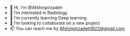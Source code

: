 - 👋 Hi, I’m @Afshinpirzadeh
- 👀 I’m interested in Radiology
- 🌱 I’m currently learning Deep learning
- 💞️ I’m looking to collaborate on a new project
- 📫 You can reach me by Afshinpirzadeh1822@gmail.com

<!---
Afshinpirzadeh/Afshinpirzadeh is a ✨ special ✨ repository because its `README.md` (this file) appears on your GitHub profile.
You can click the Preview link to take a look at your changes.
--->
